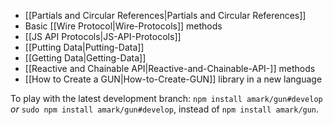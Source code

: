   - [[Partials and Circular References|Partials and Circular References]]
  - Basic [[Wire Protocol|Wire-Protocols]] methods
  - [[JS API Protocols|JS-API-Protocols]]
  - [[Putting Data|Putting-Data]]
  - [[Getting Data|Getting-Data]]
  - [[Reactive and Chainable API|Reactive-and-Chainable-API-]] methods  
  - [[How to Create a GUN|How-to-Create-GUN]] library in a new language


To play with the latest development branch: `npm install amark/gun#develop` _or_ `sudo npm install amark/gun#develop`, instead of `npm install amark/gun`.